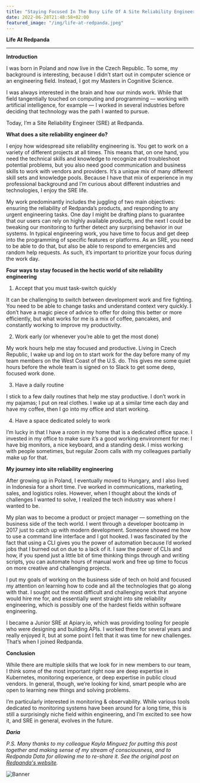 ```yaml
---
title: "Staying Focused In The Busy Life Of A Site Reliability Engineer"
date: 2022-06-28T21:48:58+02:00
featured_image: "/img/life-at-redpanda.jpeg"
---
```


**Life At Redpanda**

___

**Introduction**

I was born in Poland and now live in the Czech Republic. To some, my background is interesting, because I didn’t start out in computer science or an engineering field. Instead, I got my Masters in Cognitive Science.

I was always interested in the brain and how our minds work. While that field tangentially touched on computing and programming — working with artificial intelligence, for example — I worked in several industries before deciding that technology was the path I wanted to pursue.

Today, I’m a Site Reliability Engineer (SRE) at Redpanda.

**What does a site reliability engineer do?**

I enjoy how widespread site reliability engineering is. You get to work on a variety of different projects at all times. This means that, on one hand, you need the technical skills and knowledge to recognize and troubleshoot potential problems, but you also need good communication and business skills to work with vendors and providers. It’s a unique mix of many different skill sets and knowledge pools. Because I have that mix of experience in my professional background and I’m curious about different industries and technologies, I enjoy the SRE life.

My work predominantly includes the juggling of two main objectives: ensuring the reliability of Redpanda’s products, and responding to any urgent engineering tasks. One day I might be drafting plans to guarantee that our users can rely on highly available products, and the next I could be tweaking our monitoring to further detect any surprising behavior in our systems. In typical engineering work, you have time to focus and get deep into the programming of specific features or platforms. As an SRE, you need to be able to do that, but also be able to respond to emergencies and random help requests. As such, it’s important to prioritize your focus during the work day.

**Four ways to stay focused in the hectic world of site reliability engineering**

1. Accept that you must task-switch quickly

It can be challenging to switch between development work and fire fighting. You need to be able to change tasks and understand context very quickly. I don’t have a magic piece of advice to offer for doing this better or more efficiently, but what works for me is a mix of coffee, pancakes, and constantly working to improve my productivity.

2. Work early (or whenever you’re able to get the most done)

My work hours help me stay focused and productive. Living in Czech Republic, I wake up and log on to start work for the day before many of my team members on the West Coast of the U.S. do. This gives me some quiet hours before the whole team is signed on to Slack to get some deep, focused work done.

3. Have a daily routine

I stick to a few daily routines that help me stay productive. I don’t work in my pajamas; I put on real clothes. I wake up at a similar time each day and have my coffee, then I go into my office and start working.

4. Have a space dedicated solely to work

I’m lucky in that I have a room in my home that is a dedicated office space. I invested in my office to make sure it’s a good working environment for me: I have big monitors, a nice keyboard, and a standing desk. I miss working with people sometimes, but regular Zoom calls with my colleagues partially make up for that.

**My journey into site reliability engineering**

After growing up in Poland, I eventually moved to Hungary, and I also lived in Indonesia for a short time. I’ve worked in communications, marketing, sales, and logistics roles. However, when I thought about the kinds of challenges I wanted to solve, I realized the tech industry was where I wanted to be.

My plan was to become a product or project manager — something on the business side of the tech world. I went through a developer bootcamp in 2017 just to catch up with modern development. Someone showed me how to use a command line interface and I got hooked. I was fascinated by the fact that using a CLI gives you the power of automation because I’d worked jobs that I burned out on due to a lack of it. I saw the power of CLIs and how, if you spend just a little bit of time thinking things through and writing scripts, you can automate hours of manual work and free up time to focus on more creative and challenging projects.

I put my goals of working on the business side of tech on hold and focused my attention on learning how to code and all the technologies that go along with that. I sought out the most difficult and challenging work that anyone would hire me for, and essentially went straight into site reliability engineering, which is possibly one of the hardest fields within software engineering.

I became a Junior SRE at Apiary.io, which was providing tooling for people who were designing and building APIs. I worked there for several years and really enjoyed it, but at some point I felt that it was time for new challenges. That’s when I joined Redpanda.

**Conclusion**

While there are multiple skills that we look for in new members to our team, I think some of the most important right now are deep expertise in Kubernetes, monitoring experience, or deep expertise in public cloud vendors. In general, though, we’re looking for kind, smart people who are open to learning new things and solving problems.

I’m particularly interested in monitoring & observability. While various tools dedicated to monitoring systems have been around for a long time, this is still a surprisingly niche field within engineering, and I’m excited to see how it, and SRE in general, evolves in the future.

_**Daria**_

*P.S. Many thanks to my colleague Kayla Minguez for putting this post together and making sense of my stream of consciousness, and to Redpanda Data for allowing me to re-share it. See the original post on [Redpanda's website](https://redpanda.com/blog/staying-focused-SRE-career).*

![Banner](/images/dg-tcp-2.jpeg)
